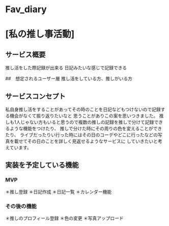 # Fav_diary

# [私の推し事活動]

## サービス概要
推し活をした際記録が出来る
日記みたいな感じで記録できる

##　想定されるユーザー層
推し活をしている方、推しがいる方

## サービスコンセプト
私自身推し活をすることがあってその時のことを日記などもつけないので記録する機会がなくて振り返りたいなと
思うことがありこの案を思いつきました。
推しも1人じゃない方もいると思うので複数の推しの記録を推しで分けて記録できるような機能をつけたり、
推しで分けた時にその周りの色を変えることができたり、
ライブだったりい行った時にはその日のコーデやどこに行ったなどの写真を載せてその日のことを詳しく見返せるようなサービスに
していきたいと考えています。


## 実装を予定している機能
### MVP
＊推し登録
＊日記作成
＊日記一覧
＊カレンダー機能

### その後の機能
＊推しのプロフィール登録
＊色の変更
＊写真アップロード
